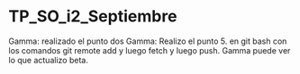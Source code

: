 # TP_SO_i2_Septiembre
Gamma: realizado el punto dos
Gamma: Realizo el punto 5. en git bash con los comandos git remote add y luego fetch y luego push.
Gamma puede ver lo que actualizo beta.